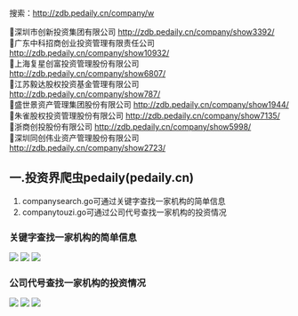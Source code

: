 搜索：http://zdb.pedaily.cn/company/w

深圳市创新投资集团有限公司  http://zdb.pedaily.cn/company/show3392/ <br/>
广东中科招商创业投资管理有限责任公司 http://zdb.pedaily.cn/company/show10932/<br/>
上海复星创富投资管理股份有限公司  http://zdb.pedaily.cn/company/show6807/<br/>
江苏毅达股权投资基金管理有限公司 http://zdb.pedaily.cn/company/show787/<br/>
盛世景资产管理集团股份有限公司 http://zdb.pedaily.cn/company/show1944/<br/>
朱雀股权投资管理股份有限公司 http://zdb.pedaily.cn/company/show7135/<br/>
浙商创投股份有限公司 http://zdb.pedaily.cn/company/show5998/<br/>
深圳同创伟业资产管理股份有限公司 http://zdb.pedaily.cn/company/show2723/


## 一.投资界爬虫pedaily(pedaily.cn)

1. companysearch.go可通过关键字查找一家机构的简单信息
2. companytouzi.go可通过公司代号查找一家机构的投资情况


### 关键字查找一家机构的简单信息

<img src='https://raw.githubusercontent.com/hunterhug/spiderexample/master/img/pedaily1.png' />

<img src='https://raw.githubusercontent.com/hunterhug/spiderexample/master/img/pedaily2.png' />

<img src='https://raw.githubusercontent.com/hunterhug/spiderexample/master/img/pedaily3.png' />


### 公司代号查找一家机构的投资情况

<img src='https://raw.githubusercontent.com/hunterhug/spiderexample/master/img/pedaily4.png' />

<img src='https://raw.githubusercontent.com/hunterhug/spiderexample/master/img/pedaily5.png' />

<img src='https://raw.githubusercontent.com/hunterhug/spiderexample/master/img/pedaily6.png' />
